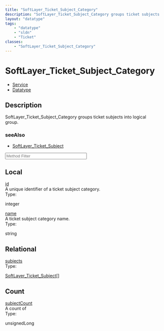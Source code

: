 ```yaml
---
title: "SoftLayer_Ticket_Subject_Category"
description: "SoftLayer_Ticket_Subject_Category groups ticket subjects into logical group."
layout: "datatype"
tags:
    - "datatype"
    - "sldn"
    - "Ticket"
classes:
    - "SoftLayer_Ticket_Subject_Category"
---
```


# SoftLayer_Ticket_Subject_Category
<div id='service-datatype'>
    <ul id='sldn-reference-tabs'>
    <li id='service'> <a href='/reference/services/SoftLayer_Ticket_Subject_Category' >Service</a></li>    <li id='datatype'> <a href='/reference/datatypes/SoftLayer_Ticket_Subject_Category' >Datatype</a></li>
    </ul>
</div>

## Description 
SoftLayer_Ticket_Subject_Category groups ticket subjects into logical group. 



### seeAlso

* [SoftLayer_Ticket_Subject](/reference/services/SoftLayer_Ticket_Subject )




<!-- Service Filer BEGIN -->
<div class="view-filters">
        <div class="clearfix">
            <div class="search-input-box">
                <input placeholder="Method Filter" onkeyup="titleSearch(inputId='prop-input', divId='properties', elementClass='prop-row')" 
                    type="text" id="prop-input" value="" size="30" maxlength="128" class="form-text">
            </div>
        </div>
</div>
<!-- Service Filer END -->

<div id="properties" class="content">
    <div id="localProperties" class="prop-content" >
        <h2>Local</h2>
                <div class='prop-row views-row'>
            <span class='views-field-title'>
                <a href="#id" name=id>id</a>
            </span>
            <div class='views-field-body'>A unique identifier of a ticket subject category. </div>
            <span class="type-label">Type:</span> 
            <div class='type-content'>
                <p>integer</p>
            </div>
        </div>
                <div class='prop-row views-row'>
            <span class='views-field-title'>
                <a href="#name" name=name>name</a>
            </span>
            <div class='views-field-body'>A ticket subject category name. </div>
            <span class="type-label">Type:</span> 
            <div class='type-content'>
                <p>string</p>
            </div>
        </div>
            </div>
        <div id="relationalProperties"  class="prop-content" >
        <h2>Relational</h2>
                <div class='prop-row views-row'>
            <span class='views-field-title'>
                <a href="#subjects" name=subjects>subjects</a>
            </span>
            <div class='views-field-body'> </div>
            <span class="type-label">Type:</span> 
            <div class='type-content'>
                <p><a href='/reference/datatypes/SoftLayer_Ticket_Subject'>SoftLayer_Ticket_Subject[] </a></p>
            </div>
        </div>
                <h2>Count</h2>
                <div class='prop-row views-row'>
            <span class='views-field-title'>
                <a href="#subjectCount" name=subjectCount>subjectCount</a>
            </span>
            <div class='views-field-body'>A count of  </div>
            <span class="type-label">Type:</span> 
            <div class='type-content'>
                <p>unsignedLong</p>
            </div>
        </div>
            </div>
</div>


